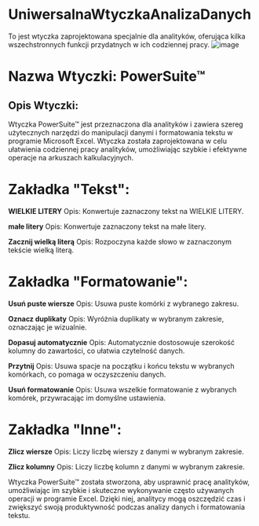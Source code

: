 # UniwersalnaWtyczkaAnalizaDanych
To jest wtyczka zaprojektowana specjalnie dla analityków, oferująca kilka wszechstronnych funkcji przydatnych w ich codziennej pracy.
![image](https://github.com/kasiaPesik/UniwersalnaWtyczkaAnalizaDanych/assets/127053233/07b8a294-48d5-4bc0-b268-fc778c3470d4)

<h1>Nazwa Wtyczki: PowerSuite™ </h1>

<h2>Opis Wtyczki:</h2>

Wtyczka PowerSuite™ jest przeznaczona dla analityków i zawiera szereg użytecznych narzędzi do manipulacji danymi i formatowania tekstu w programie Microsoft Excel. Wtyczka została zaprojektowana w celu ułatwienia codziennej pracy analityków, umożliwiając szybkie i efektywne operacje na arkuszach kalkulacyjnych.

<h1>Zakładka "Tekst":</h1>

**WIELKIE LITERY**
Opis: Konwertuje zaznaczony tekst na WIELKIE LITERY.

**małe litery**
Opis: Konwertuje zaznaczony tekst na małe litery.

**Zacznij wielką literą**
Opis: Rozpoczyna każde słowo w zaznaczonym tekście wielką literą.

<h1>Zakładka "Formatowanie":</h1>

**Usuń puste wiersze**
Opis: Usuwa puste komórki z wybranego zakresu.

**Oznacz duplikaty**
Opis: Wyróżnia duplikaty w wybranym zakresie, oznaczając je wizualnie.

**Dopasuj automatycznie**
Opis: Automatycznie dostosowuje szerokość kolumny do zawartości, co ułatwia czytelność danych.

**Przytnij**
Opis: Usuwa spacje na początku i końcu tekstu w wybranych komórkach, co pomaga w oczyszczeniu danych.

**Usuń formatowanie**
Opis: Usuwa wszelkie formatowanie z wybranych komórek, przywracając im domyślne ustawienia.

<h1>Zakładka "Inne":</h1>

**Zlicz wiersze**
Opis: Liczy liczbę wierszy z danymi w wybranym zakresie.

**Zlicz kolumny**
Opis: Liczy liczbę kolumn z danymi w wybranym zakresie.

Wtyczka PowerSuite™ została stworzona, aby usprawnić pracę analityków, umożliwiając im szybkie i skuteczne wykonywanie często używanych operacji w programie Excel. Dzięki niej, analitycy mogą oszczędzić czas i zwiększyć swoją produktywność podczas analizy danych i formatowania tekstu.

